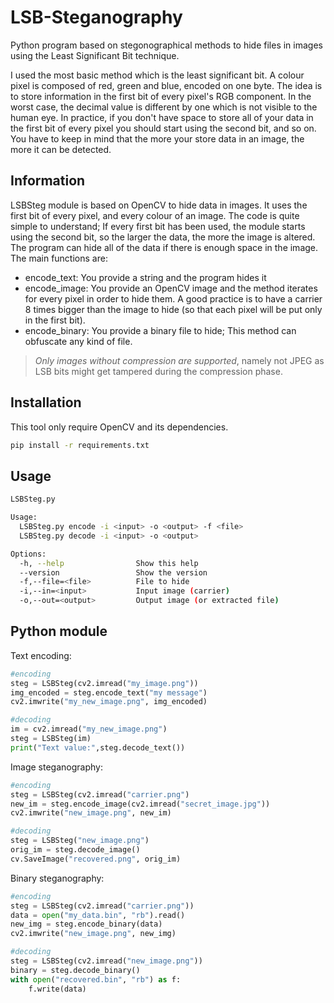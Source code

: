 LSB-Steganography
=================

Python program based on stegonographical methods to hide files in images using the Least Significant Bit technique.

I used the most basic method which is the least significant bit. A colour pixel is composed of red, green and blue, encoded on one byte. The idea is to store information in the first bit of every pixel's RGB component. In the worst case, the decimal value is different by one which is not visible to the human eye. In practice, if you don't have space to store all of your data in the first bit of every pixel you should start using the second bit, and so on. You have to keep in mind that the more your store data in an image, the more it can be detected.


Information
-----------

LSBSteg module is based on OpenCV to hide data in images. It uses the first bit of every pixel, and every colour
of an image. The code is quite simple to understand; If every first bit has been used, the module starts using the second bit, so the larger the data, the more the image is altered.
The program can hide all of the data if there is enough space in the image. The main functions are:

* encode_text: You provide a string and the program hides it
* encode_image: You provide an OpenCV image and the method iterates for every pixel in order to hide them. A good practice is to have a carrier 8 times bigger than the image to hide (so that each pixel will be put only in the first bit).
* encode_binary: You provide a binary file to hide; This method can obfuscate any kind of file.

> *Only images without compression are supported*, namely not JPEG as LSB bits
might get tampered during the compression phase.

Installation
------------

This tool only require OpenCV and its dependencies.

```bash
pip install -r requirements.txt
```

Usage
-----

```bash
LSBSteg.py

Usage:
  LSBSteg.py encode -i <input> -o <output> -f <file>
  LSBSteg.py decode -i <input> -o <output>

Options:
  -h, --help                Show this help
  --version                 Show the version
  -f,--file=<file>          File to hide
  -i,--in=<input>           Input image (carrier)
  -o,--out=<output>         Output image (or extracted file)
```


Python module
-------------

Text encoding:

```python
#encoding
steg = LSBSteg(cv2.imread("my_image.png"))
img_encoded = steg.encode_text("my message")
cv2.imwrite("my_new_image.png", img_encoded)

#decoding
im = cv2.imread("my_new_image.png")
steg = LSBSteg(im)
print("Text value:",steg.decode_text())
```

Image steganography:

```python
#encoding
steg = LSBSteg(cv2.imread("carrier.png")
new_im = steg.encode_image(cv2.imread("secret_image.jpg"))
cv2.imwrite("new_image.png", new_im)

#decoding
steg = LSBSteg("new_image.png")
orig_im = steg.decode_image()
cv.SaveImage("recovered.png", orig_im)
```

Binary steganography:

```python
#encoding
steg = LSBSteg(cv2.imread("carrier.png"))
data = open("my_data.bin", "rb").read()
new_img = steg.encode_binary(data)
cv2.imwrite("new_image.png", new_img)

#decoding
steg = LSBSteg(cv2.imread("new_image.png"))
binary = steg.decode_binary()
with open("recovered.bin", "rb") as f:
    f.write(data)
    
```

